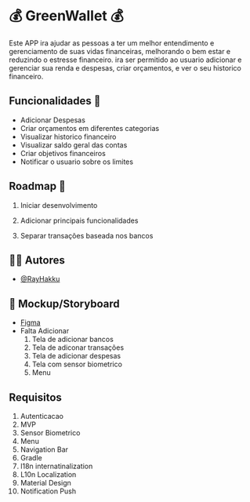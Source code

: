 # :moneybag: GreenWallet :moneybag:

Este APP ira ajudar as pessoas a ter um melhor entendimento e gerenciamento de suas vidas financeiras, melhorando o bem estar e reduzindo o estresse financeiro.
ira ser permitido ao usuario adicionar e gerenciar sua renda e despesas, criar orçamentos, e ver o seu historico financeiro.

## Funcionalidades :pushpin:

- Adicionar Despesas
- Criar orçamentos em diferentes categorias
- Visualizar historico financeiro
- Visualizar saldo geral das contas
- Criar objetivos financeiros
- Notificar o usuario sobre os limites

## Roadmap :pushpin:

1. Iniciar desenvolvimento

2. Adicionar principais funcionalidades

3. Separar transações baseada nos bancos

## :man_technologist: Autores

- [@RayHakku](https://github.com/RayHakku)

## :receipt: Mockup/Storyboard

- [Figma](https://www.figma.com/file/J851lhiI8NmmmsGGKvYxrI/Mobile-App-Alexandre?type=design&node-id=0%3A1&mode=design&t=enH74Zprej4nEbhd-1) 
- Falta Adicionar
  1. Tela de adicionar bancos
  2. Tela de adiconar transações
  3. Tela de adicionar despesas
  4. Tela com sensor biometrico
  5. Menu

## Requisitos
  1. Autenticacao
  2. MVP
  3. Sensor Biometrico
  4. Menu
  5. Navigation Bar
  6. Gradle
  7. l18n internatinalization
  8. L10n Localization 
  9. Material Design
  10. Notification Push 